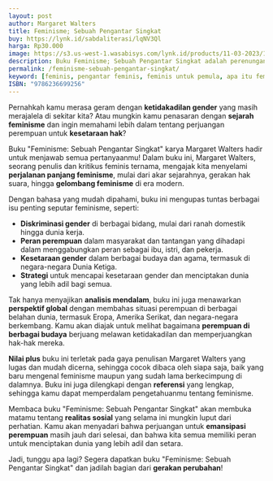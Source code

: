 ```yaml
---
layout: post
author: Margaret Walters
title: Feminisme; Sebuah Pengantar Singkat
buy: https://lynk.id/sabdaliterasi/lqNV3Ql
harga: Rp30.000
image: https://s3.us-west-1.wasabisys.com/lynk.id/products/11-03-2023/1678518806263_2937489.svg
description: Buku Feminisme; Sebuah Pengantar Singkat adalah perenungan historis yang membedah akar-akar feminisme, hak suara, pembebasan di tahun 1960-an.
permalink: /feminisme-sebuah-pengantar-singkat/
keyword: [feminis, pengantar feminis, feminis untuk pemula, apa itu feminis, ebook feminis, ideologi feminis, perempuan]
ISBN: "9786236699256"
---
```


<p>Pernahkah kamu merasa geram dengan <strong>ketidakadilan gender</strong> yang masih merajalela di sekitar kita? Atau mungkin kamu penasaran dengan <strong>sejarah feminisme</strong> dan ingin memahami lebih dalam tentang perjuangan perempuan untuk <strong>kesetaraan hak</strong>?</p><p>Buku "Feminisme: Sebuah Pengantar Singkat" karya Margaret Walters hadir untuk menjawab semua pertanyaanmu! Dalam buku ini, Margaret Walters, seorang penulis dan kritikus feminis ternama, mengajak kita menyelami <strong>perjalanan panjang feminisme</strong>, mulai dari akar sejarahnya, gerakan hak suara, hingga <strong>gelombang feminisme</strong> di era modern.</p><p>Dengan bahasa yang mudah dipahami, buku ini mengupas tuntas berbagai isu penting seputar feminisme, seperti:</p><ul><li><strong>Diskriminasi gender</strong> di berbagai bidang, mulai dari ranah domestik hingga dunia kerja.</li><li><strong>Peran perempuan</strong> dalam masyarakat dan tantangan yang dihadapi dalam menggabungkan peran sebagai ibu, istri, dan pekerja.</li><li><strong>Kesetaraan gender</strong> dalam berbagai budaya dan agama, termasuk di negara-negara Dunia Ketiga.</li><li><strong>Strategi</strong> untuk mencapai kesetaraan gender dan menciptakan dunia yang lebih adil bagi semua.</li></ul><p>Tak hanya menyajikan <strong>analisis mendalam</strong>, buku ini juga menawarkan <strong>perspektif global</strong> dengan membahas situasi perempuan di berbagai belahan dunia, termasuk Eropa, Amerika Serikat, dan negara-negara berkembang. Kamu akan diajak untuk melihat bagaimana <strong>perempuan di berbagai budaya</strong> berjuang melawan ketidakadilan dan memperjuangkan hak-hak mereka.</p><p><strong>Nilai plus</strong> buku ini terletak pada gaya penulisan Margaret Walters yang lugas dan mudah dicerna, sehingga cocok dibaca oleh siapa saja, baik yang baru mengenal feminisme maupun yang sudah lama berkecimpung di dalamnya. Buku ini juga dilengkapi dengan <strong>referensi</strong> yang lengkap, sehingga kamu dapat memperdalam pengetahuanmu tentang feminisme.</p><p>Membaca buku "Feminisme: Sebuah Pengantar Singkat" akan membuka matamu tentang <strong>realitas sosial</strong> yang selama ini mungkin luput dari perhatian. Kamu akan menyadari bahwa perjuangan untuk <strong>emansipasi perempuan</strong> masih jauh dari selesai, dan bahwa kita semua memiliki peran untuk menciptakan dunia yang lebih adil dan setara.</p><p>Jadi, tunggu apa lagi? Segera dapatkan buku "Feminisme: Sebuah Pengantar Singkat" dan jadilah bagian dari <strong>gerakan perubahan</strong>!</p>
